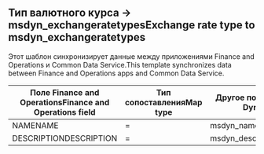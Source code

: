 ## <a name="exchange-rate-type-to-msdyn_exchangeratetypes"></a><span data-ttu-id="10284-101">Тип валютного курса -> msdyn_exchangeratetypes</span><span class="sxs-lookup"><span data-stu-id="10284-101">Exchange rate type to msdyn_exchangeratetypes</span></span>

<span data-ttu-id="10284-102">Этот шаблон синхронизирует данные между приложениями Finance and Operations и Common Data Service.</span><span class="sxs-lookup"><span data-stu-id="10284-102">This template synchronizes data between Finance and Operations apps and Common Data Service.</span></span>

<span data-ttu-id="10284-103">Поле Finance and Operations</span><span class="sxs-lookup"><span data-stu-id="10284-103">Finance and Operations field</span></span> | <span data-ttu-id="10284-104">Тип сопоставления</span><span class="sxs-lookup"><span data-stu-id="10284-104">Map type</span></span> | <span data-ttu-id="10284-105">Другое поле Dynamics 365</span><span class="sxs-lookup"><span data-stu-id="10284-105">Other Dynamics 365 field</span></span> | <span data-ttu-id="10284-106">Значение по умолчанию</span><span class="sxs-lookup"><span data-stu-id="10284-106">Default value</span></span>
---|---|---|---
<span data-ttu-id="10284-107">NAME</span><span class="sxs-lookup"><span data-stu-id="10284-107">NAME</span></span> | = | <span data-ttu-id="10284-108">msdyn_name</span><span class="sxs-lookup"><span data-stu-id="10284-108">msdyn_name</span></span> | 
<span data-ttu-id="10284-109">DESCRIPTION</span><span class="sxs-lookup"><span data-stu-id="10284-109">DESCRIPTION</span></span> | = | <span data-ttu-id="10284-110">msdyn_description</span><span class="sxs-lookup"><span data-stu-id="10284-110">msdyn_description</span></span> | 
